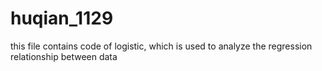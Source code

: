 # huqian_1129
this file contains code of logistic, which is used to analyze the regression relationship between data
